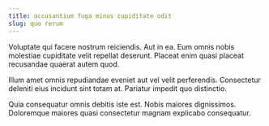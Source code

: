 ```yaml
---
title: accusantium fuga minus cupiditate odit
slug: quo rerum
---
```


Voluptate qui facere nostrum reiciendis. Aut in ea. Eum omnis nobis molestiae cupiditate velit repellat deserunt. Placeat enim quasi placeat recusandae quaerat autem quod.

Illum amet omnis repudiandae eveniet aut vel velit perferendis. Consectetur deleniti eius incidunt sint totam at. Pariatur impedit quo distinctio.

Quia consequatur omnis debitis iste est. Nobis maiores dignissimos. Doloremque maiores quasi consectetur magnam explicabo consequatur.
